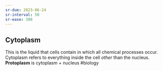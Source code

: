 ```yaml
---
sr-due: 2023-06-24
sr-interval: 50
sr-ease: 308
---
```

## Cytoplasm
This is the liquid that cells contain in which all chemical processes occur.
Cytoplasm refers to everything inside the cell *other* than the nucleus.
**Protoplasm** is cytoplasm + nucleus
#biology 